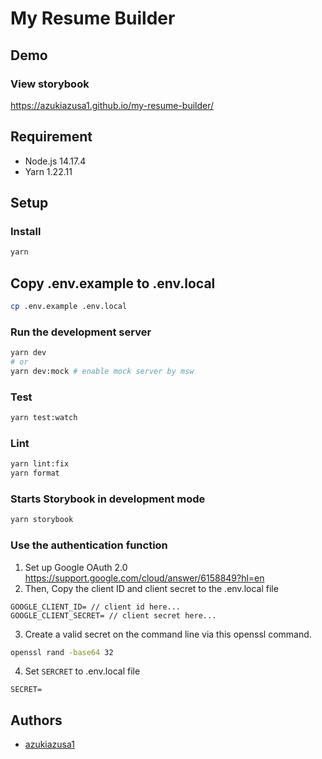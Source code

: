 # My Resume Builder

## Demo

### View storybook

https://azukiazusa1.github.io/my-resume-builder/

## Requirement

- Node.js 14.17.4
- Yarn 1.22.11

## Setup

### Install

```bash
yarn
```

## Copy .env.example to .env.local

```bash
cp .env.example .env.local
```

### Run the development server

```bash
yarn dev
# or
yarn dev:mock # enable mock server by msw
```

### Test

```bash
yarn test:watch
```

### Lint

```bash
yarn lint:fix
yarn format
```

### Starts Storybook in development mode

```bash
yarn storybook
```

### Use the authentication function

1. Set up Google OAuth 2.0 https://support.google.com/cloud/answer/6158849?hl=en
2. Then, Copy the client ID and client secret to the .env.local file

```
GOOGLE_CLIENT_ID= // client id here...
GOOGLE_CLIENT_SECRET= // client secret here...
```

3. Create a valid secret on the command line via this openssl command.

```bash
openssl rand -base64 32
```

4. Set `SERCRET` to .env.local file

```
SECRET=
```

## Authors

- [azukiazusa1](https://github.com/azukiazusa1)

